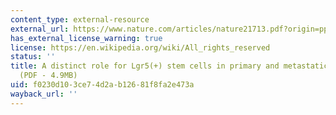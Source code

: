 ```yaml
---
content_type: external-resource
external_url: https://www.nature.com/articles/nature21713.pdf?origin=ppub
has_external_license_warning: true
license: https://en.wikipedia.org/wiki/All_rights_reserved
status: ''
title: A distinct role for Lgr5(+) stem cells in primary and metastatic colon cancer
  (PDF - 4.9MB)
uid: f0230d10-3ce7-4d2a-b126-81f8fa2e473a
wayback_url: ''
---
```

